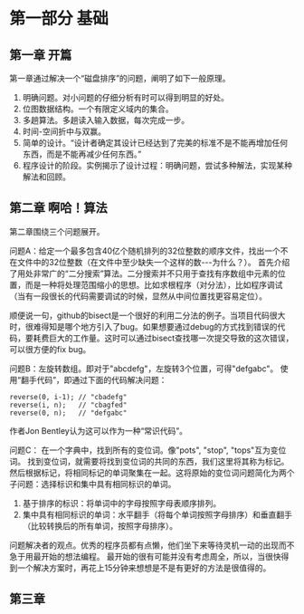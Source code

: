 # 第一部分 基础

## 第一章 开篇

第一章通过解决一个“磁盘排序”的问题，阐明了如下一般原理。

1. 明确问题。对小问题的仔细分析有时可以得到明显的好处。
2. 位图数据结构。一个有限定义域内的集合。
3. 多趟算法。多趟读入输入数据，每次完成一步。
4. 时间-空间折中与双赢。
5. 简单的设计。“设计者确定其设计已经达到了完美的标准不是不能再增加任何东西，而是不能再减少任何东西。”
6. 程序设计的阶段。实例揭示了设计过程：明确问题，尝试多种解法，实现某种解法和回顾。

## 第二章 啊哈！算法

第二章围绕三个问题展开。

问题A：给定一个最多包含40亿个随机排列的32位整数的顺序文件，找出一个不在文件中的32位整数（在文件中至少缺失一个这样的数---为什么？）。
首先介绍了用处非常广的“二分搜索”算法。二分搜索并不只用于查找有序数组中元素的位置，而是一种将处理范围缩小的思想。比如求根程序（对分法），比如程序调试（当有一段很长的代码需要调试的时候，显然从中间位置找更容易定位）。

顺便说一句，github的bisect是一个很好的利用二分法的例子。当项目代码很大时，很难得知是哪个地方引入了bug。如果想要通过debug的方式找到错误的代码，要耗费巨大的工作量。这时可以通过bisect查找哪一次提交导致的这次错误，可以很方便的fix bug。

问题B：左旋转数组。即对于"abcdefg"，左旋转3个位置，可得"defgabc"。
使用“翻手代码”，即通过下面的代码解决问题：
```
reverse(0, i-1); // "cbadefg"
reverse(i, n);	 // "cbagfed"
reverse(0, n);	 // "defgabc"
```
作者Jon Bentley认为这可以作为一种“常识代码”。

问题C： 在一个字典中，找到所有的变位词。像"pots", "stop", "tops"互为变位词。
找到变位词，就需要将找到变位词的共同的东西，我们这里将其称为标记。然后根据标记，将相同标记的单词聚集在一起。这将原始的变位词问题简化为两个子问题：选择标识和集中具有相同标识的单词。

1. 基于排序的标识：将单词中的字母按照字母表顺序排列。
2. 集中具有相同标识的单词：水平翻手（将每个单词按照字母排序）和垂直翻手（比较转换后的所有单词，按照字母排序）。

问题解决者的观点。优秀的程序员都有点懒，他们坐下来等待灵机一动的出现而不急于用最开始的想法编程。
最开始的很有可能并没有考虑周全，所以，当很快得到一个解决方案时，再花上15分钟来想想是不是有更好的方法是很值得的。

 ## 第三章
